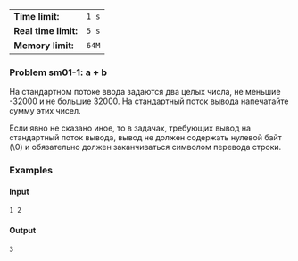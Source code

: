 |                      |       |
|----------------------|-------|
| **Time limit:**      | `1 s` |
| **Real time limit:** | `5 s` |
| **Memory limit:**    | `64M` |


### Problem sm01-1: a + b

На стандартном потоке ввода задаются два целых числа, не меньшие -32000 и не большие 32000. На
стандартный поток вывода напечатайте сумму этих чисел.

Если явно не сказано иное, то в задачах, требующих вывод на стандартный поток вывода, вывод не
должен содержать нулевой байт (\0) и обязательно должен заканчиваться символом перевода строки.

### Examples

#### Input

    
    
    1 2

#### Output

    
    
    3


